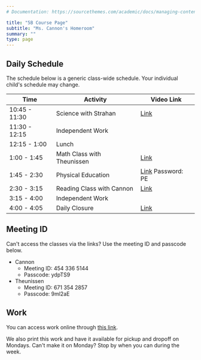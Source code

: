```yaml
---
# Documentation: https://sourcethemes.com/academic/docs/managing-content/

title: "5B Course Page"
subtitle: "Ms. Cannon's Homeroom"
summary: ""
type: page
---
```


## Daily Schedule

The schedule below is a generic class-wide schedule. Your individual
child's schedule may change.

Time|Activity|Video Link
---|---|---
10:45 - 11:30|Science with Strahan|[Link](https://us04web.zoom.us/j/2026814974?pwd=L0NqbUJ3MmlSVlF1dFZEdXlJWFFPQT09)
11:30 - 12:15|Independent Work|
12:15 - 1:00|Lunch|
1:00 - 1:45|Math Class with Theunissen|[Link](https://us04web.zoom.us/j/6713542857?pwd=cDZtQ1d3eFlPWHRJbVArNHRRUWNOdz09)
1:45 - 2:30|Physical Education|[Link](https://us04web.zoom.us/j/2014753721) Password: PE
2:30 - 3:15|Reading Class with Cannon|[Link](https://zoom.us/j/4543365144?pwd=RXV3M0hBTjZCZHNna080SEJTcnpadz09)
3:15 - 4:00|Independent Work|
4:00 - 4:05|Daily Closure|[Link](https://zoom.us/j/4543365144?pwd=RXV3M0hBTjZCZHNna080SEJTcnpadz09)

## Meeting ID

Can't access the classes via the links? Use the meeting ID and passcode
below.

- Cannon
  - Meeting ID: 454 336 5144
  - Passcode: ydpTS9
- Theunissen
  - Meeting ID: 671 354 2857
  - Passcode: 9ml2aE

## Work

You can access work online through
[this link](https://drive.google.com/drive/folders/14VFt6mTISCmtVTg6S8FZ2WL4bvtbWQmp?usp=sharing).

We also print this work
and have it available for pickup and dropoff on Mondays. Can't make it
on Monday? Stop by when you can during the week.



